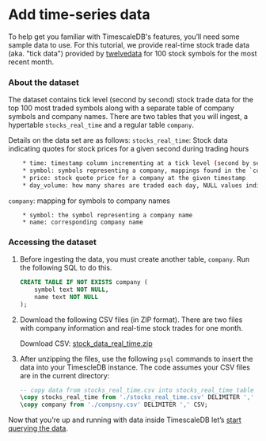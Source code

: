 # Add time-series data

To help get you familiar with TimescaleDB's features, you’ll need some
sample data to use. For this tutorial, we provide real-time 
stock trade data (aka. "tick data") provided by [twelvedata][twelve-data] for 100 stock symbols for the most recent month. 

### About the dataset

The dataset contains tick level (second by second) stock trade data for the top 100 most traded symbols along with a separate table of company symbols and company names. 
There are two tables that you will ingest, a hypertable `stocks_real_time` and a regular table `company`. 

Details on the data set are as follows:
`stocks_real_time`: Stock data indicating quotes for stock prices for a given second during trading hours

```bash
    * time: timestamp column incrementing at a tick level (second by second)
    * symbol: symbols representing a company, mappings found in the `company` table
    * price: stock quote price for a company at the given timestamp
    * day_volume: how many shares are traded each day, NULL values indicate the market is closed
```

`company`: mapping for symbols to company names

```
    * symbol: the symbol representing a company name
    * name: corresponding company name
```

<procedure>

### Accessing the dataset

1.  Before ingesting the data, you must create another table, `company`. Run the 
    following SQL to do this. 

    ```sql
    CREATE TABLE IF NOT EXISTS company (
        symbol text NOT NULL,
        name text NOT NULL
    );
    ```

1.  Download the following CSV files (in ZIP format). There are two files with company information and real-time stock trades for one month.

    Download CSV: <tag type="download">[stock_data_real_time.zip](https://s3.amazonaws.com/assets.timescale.com/docs/downloads/)</tag>

1.  After unzipping the files, use the following `psql` commands to insert the data into your 
    TimescleDB instance. The code assumes your CSV files are in the current directory:

    ```sql
    -- copy data from stocks_real_time.csv into stocks_real_time table
    \copy stocks_real_time from './stocks_real_time.csv' DELIMITER ',' CSV;
    \copy company from './compsny.csv' DELIMITER ',' CSV;
    ```

</procedure>

Now that you’re up and running with data inside TimescaleDB let’s [start querying the data][query-data].


[twelve-data]: https://twelvedata.com/
[script-twelve-data]: /
[query-data]: /getting-started/query-data/